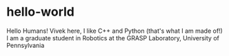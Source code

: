 # hello-world

Hello Humans!
Vivek here, I like C++ and Python (that's what I am made of!)
I am a graduate student in Robotics at the GRASP Laboratory, University of Pennsylvania

